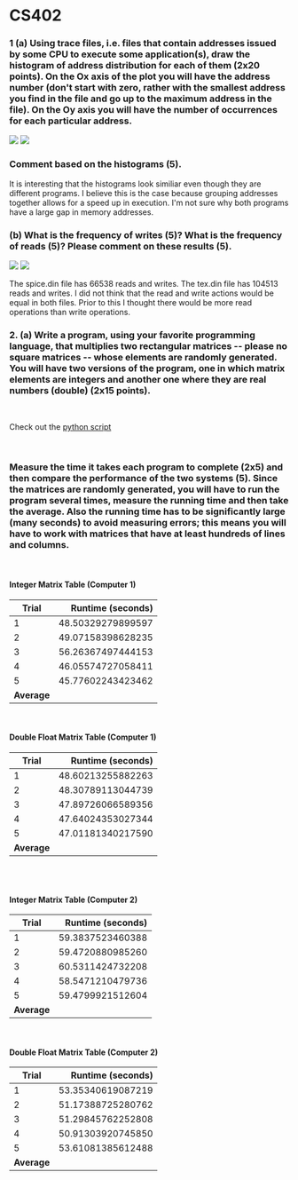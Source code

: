 # CS402


### 1 (a) Using trace files, i.e. files that contain addresses issued by some CPU to execute some application(s), draw the histogram of address distribution for each of them (2x20 points). On the Ox axis of the plot you will have the address number (don't start with zero, rather with the smallest address you find in the file and go up to the maximum address in the file). On the Oy axis you will have the number of occurrences for each particular address. 

<img src="images/Hw1_hist1_spice.png">
<img src="images/Hw1_hist1_tex.png">

### Comment based on the histograms (5). 
It is interesting that the histograms look similiar even though they are different programs. I believe this is the case because grouping addresses together allows for a speed up in execution. I'm not sure why both programs have a large gap in memory addresses.

### (b) What is the frequency of writes (5)? What is the frequency of reads (5)? Please comment on these results (5). 

<img src="images/Hw1_bar_spice.png">
<img src="images/Hw1_bar_tex.png">

The spice.din file has 66538 reads and writes. The tex.din file has 104513 reads and writes. I did not think that the read and write actions would be equal in both files. Prior to this I thought there would be more read operations than write operations.

### 2. (a) Write a program, using your favorite programming language, that multiplies two rectangular matrices -- please no square matrices -- whose elements are randomly generated. You will have two versions of the program, one in which matrix elements are integers and another one where they are real numbers (double) (2x15 points). 

<br>

Check out the [python script](#scripts/matrix.py)

<br>

### Measure the time it takes each program to complete (2x5) and then compare the performance of the two systems (5). Since the matrices are randomly generated, you will have to run the program several times, measure the running time and then take the average. Also the running time has to be significantly large (many seconds) to avoid measuring errors; this means you will have to work with matrices that have at least hundreds of lines and columns.  

<br>

#### **Integer Matrix Table (Computer 1)**

| Trial | Runtime (seconds)       
| ----|-------------:
| 1| 48.50329279899597 
| 2| 49.07158398628235       
| 3| 56.26367497444153
| 4| 46.05574727058411
| 5| 45.77602243423462
|**Average**| 

<br>

#### **Double Float Matrix Table (Computer 1)**

| Trial | Runtime (seconds)       
| ----|-------------:
| 1| 48.60213255882263 
| 2| 48.30789113044739       
| 3| 47.89726066589356
| 4| 47.64024353027344
| 5| 47.01181340217590
|**Average**| 

<br>
<br>

#### **Integer Matrix Table (Computer 2)**

| Trial | Runtime (seconds)       
| ----|-------------:
| 1|  59.3837523460388
| 2|  59.4720880985260    
| 3|  60.5311424732208
| 4|  58.5471210479736
| 5|  59.4799921512604
|**Average**| 

<br>

#### **Double Float Matrix Table (Computer 2)**

| Trial | Runtime (seconds)       
| ----|-------------:
| 1|  53.35340619087219
| 2|  51.17388725280762      
| 3|  51.29845762252808
| 4|  50.91303920745850
| 5|  53.61081385612488
|**Average**| 